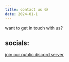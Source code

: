 ```yaml
---
title: contact us 😅
date: 2024-01-1
---
```


want to get in touch with us?

## socials:

[join our public discord server](https://discord.gg/XdjsdPxPxZ)